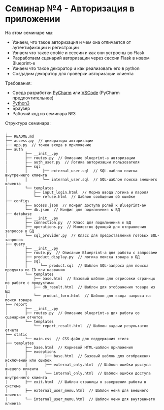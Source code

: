 # Семинар №4 - Авторизация в приложении

На этом семинаре мы:
- Узнаем, что такое авторизация и чем она отличается от аутентификации и регистрации
- Узнаем что такое cookie и сессии и как они устроены во Flask
- Разработаем сценарий авторизации через сессии Flask в новом Blueprint-е
- Узнаем что такое декоратор и как реализовать его в python
- Создадим декоратор для проверки авторизации клиента

Требования:
- Среда разработки [PyCharm](https://www.jetbrains.com/pycharm/download) или [VSCode](https://code.visualstudio.com/) (PyCharm предпочтительнее)
- [Python3](https://www.python.org/downloads/)
- Браузер
- Рабочий код из семинара №3

Структура семинара:
```
.
├── README.md
├── access.py  // декораторы авторизации
├── app.py  // точка входа в приложение
├── auth
│        ├── __init__.py
│        ├── routes.py  // Описание blueprint-а авторизации
|        ├── auth_user.py  // Логика авторизации пользователя
│        ├── sql
│        │       ├── external_user.sql  // SQL-шаблон поиска внутреннего клиента
│        │       └── internal_user.sql  // SQL-шаблон поиска внешнего клиента
│        └── templates
│            ├── input_login.html  // Форма ввода логина и пароля
│            └── refuse.html  // Шаблон сообщения об ошибке
├── configs
│        ├── access.json  // Конфиг доступа ролей к Blueprint-ам
│        └── db.json  // Конфиг для подключения к БД
├── database
│        ├── __init__.py
│        ├── connection.py  // Класс для подключения к БД
│        ├── operations.py  // Множество функций для отправления запросов в БД
│        └── sql_provider.py  // Класс для предоставления готовых SQL-запросов
├── query
│        ├── __init__.py
│        ├── route.py  // Описание Blueprint-а для работы с запросами
|        ├── product_display.py  // логика поиска товара в БД
│        ├── sql
│        │      └── product.sql  // Шаблон SQL-запроса для поиска продукта по ID или названию
│        └── templates
│            ├── base.html  // Базовый шаблон для отрисовки страницы по работе с продуктами
│            ├── db_result.html  // Шаблон для отображения товара из БД
│            └── product_form.html  // Шаблон для ввода запроса на поиск товара
├── report
│        ├── __init__.py
│        ├── routes.py  // Описание blueprint-а для работы со сценарием отчетов
│        └── templates
│            └── report_result.html  // Шаблон выдачи результатов отчета
├── static
│        └── main.css  // CSS-файл для поддержания стиля
├── templates
│        ├── base.html  // Корневой HTML-шаблон приложения
│        ├── exceptions
│        │        ├── base.html  // Базовый шаблон для отображения исключений или ошибок
│        │        ├── external_only.html  // Шаблон ошибки доступа внешего клиента
│        │        └── internal_only.html  // Шаблон ошибки доступа внутреннего клиента
│        ├── exit.html  // Шаблон страницы о завершении работы в системе
│        ├── external_user_menu.html  // Шаблон меня для внешнего клиента
│        └── internal_user_menu.html  // Шаблон меню для внутреннего клиента
```